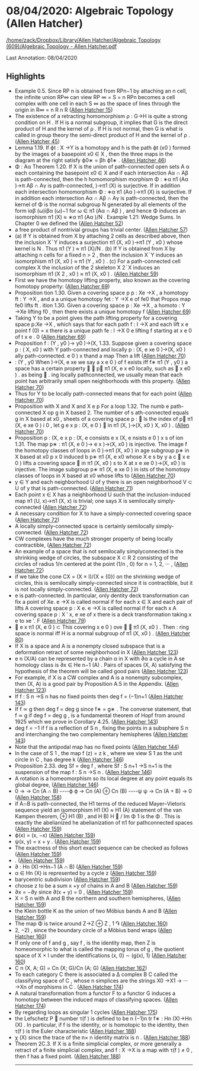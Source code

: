 # 08/04/2020: Algebraic Topology (Allen Hatcher)

<a href='file:////home/zack/Dropbox/Library/Allen Hatcher/Algebraic Topology (609)/Algebraic Topology - Allen Hatcher.pdf' target='_blank'>/home/zack/Dropbox/Library/Allen Hatcher/Algebraic Topology (609)/Algebraic Topology - Allen Hatcher.pdf</a>

Last Annotation: 08/04/2020

## Highlights

- Example 0\.5\. Since RP n is obtained from RPn−1 by attaching an n cell, the infinite union RP∞ can view RP ∞ = S = n RPn becomes a cell complex with one cell in each S ∞ as the space of lines through the origin in R∞ = n R n R (<a href="file:////home/zack/Dropbox/Library/Allen Hatcher/Algebraic Topology (609)/Algebraic Topology - Allen Hatcher.pdf#page=15" target="_blank">Allen Hatcher 15</a>)
- The existence of a retracting homomorphism ρ : G→H is quite a strong condition on H \. If H is a normal subgroup, it implies that G is the direct product of H and the kernel of ρ \. If H is not normal, then G is what is called in group theory the semi-direct product of H and the kernel of ρ \. (<a href="file:////home/zack/Dropbox/Library/Allen Hatcher/Algebraic Topology (609)/Algebraic Topology - Allen Hatcher.pdf#page=45" target="_blank">Allen Hatcher 45</a>)
- Lemma 1\.19\. If ϕt : X →Y is a homotopy and h is the path ϕt \(x0 \) formed by the images of a basepoint x0 ∈ X , then the three maps in the diagram at the right satisfy ϕ0∗ = βh ϕ1∗ \. (<a href="file:////home/zack/Dropbox/Library/Allen Hatcher/Algebraic Topology (609)/Algebraic Topology - Allen Hatcher.pdf#page=46" target="_blank">Allen Hatcher 46</a>)
- Φ : Aα Theorem 1\.20\. If X is the union of path-connected open sets A α each containing the basepoint x0 ∈ X and if each intersection Aα ∩ Aβ is path-connected, then the h homomorphism morphism Φ : ∗α π1 \(Aα \)→π Aβ ∩ Aγ is path-connected, \)→π1 \(X\) is surjective\. If in addition each intersection homomorphism Φ : ∗α π1 \(Aα \)→π1 \(X\) is surjective\. If in addition each intersection Aα ∩ Aβ ∩ Aγ is path-connected, then the kernel of Φ is the normal subgroup N generated by all elements of the form iαβ \(ω\)iβα \(ω\)−1 for ω ∈ π1 \(Aα ∩ Aβ \) , and hence Φ induces an isomorphism π1 \(X\) ≈ ∗α π1 \(Aα \)/N \. Example 1\.21: Wedge Sums\. In Chapter 0 we defined the (<a href="file:////home/zack/Dropbox/Library/Allen Hatcher/Algebraic Topology (609)/Algebraic Topology - Allen Hatcher.pdf#page=52" target="_blank">Allen Hatcher 52</a>)
- a free product of nontrivial groups has trivial center\. (<a href="file:////home/zack/Dropbox/Library/Allen Hatcher/Algebraic Topology (609)/Algebraic Topology - Allen Hatcher.pdf#page=57" target="_blank">Allen Hatcher 57</a>)
- \(a\) If Y is obtained from X by attaching 2 cells as described above, then the inclusion X ֓ Y induces a surjection π1 \(X, x0 \)→π1 \(Y , x0 \) whose kernel is N \. Thus π1 \(Y \) ≈ π1 \(X\)/N \. \(b\) If Y is obtained from X by attaching n cells for a fixed n > 2 , then the inclusion X ֓ Y induces an isomorphism π1 \(X, x0 \) ≈ π1 \(Y , x0 \) \. \(c\) For a path-connected cell complex X the inclusion of the 2 skeleton X 2 ֓ X induces an isomorphism π1 \(X 2 , x0 \) ≈ π1 \(X, x0 \) \. (<a href="file:////home/zack/Dropbox/Library/Allen Hatcher/Algebraic Topology (609)/Algebraic Topology - Allen Hatcher.pdf#page=59" target="_blank">Allen Hatcher 59</a>)
- First we have the homotopy lifting property, also known as the covering homotopy property: (<a href="file:////home/zack/Dropbox/Library/Allen Hatcher/Algebraic Topology (609)/Algebraic Topology - Allen Hatcher.pdf#page=69" target="_blank">Allen Hatcher 69</a>)
- Proposition tion 1\.30\. Given a covering space p p : Xe →X , a homotopy ft : Y →X , and a a unique homotopy fet : Y →X e of fe0 that Propos map fe0 lifts ft \. ition 1\.30\. Given a covering space p : Xe →X , a homoto : Y →Xe lifting f0 , then there exists a unique homotopy f (<a href="file:////home/zack/Dropbox/Library/Allen Hatcher/Algebraic Topology (609)/Algebraic Topology - Allen Hatcher.pdf#page=69" target="_blank">Allen Hatcher 69</a>)
- Taking Y to be a point gives the path lifting property for a covering space p:Xe →X , which says that for each path f : I →X and each lift x e point f \(0\) = x there is a unique path fe : I →X 0 e lifting f starting at x e 0 of t x e \. 0 (<a href="file:////home/zack/Dropbox/Library/Allen Hatcher/Algebraic Topology (609)/Algebraic Topology - Allen Hatcher.pdf#page=69" target="_blank">Allen Hatcher 69</a>)
- Proposition f : \(Y , y0 \)→ y0 \)→\(X, 1\.33\. Suppose given a covering space p : \( X, x0 \) with Y path-connected and locally p : \(X, e xe 0 \)→\(X, x0 \) ally path-connected\. e 0 \) x thand a map Then a lift (<a href="file:////home/zack/Dropbox/Library/Allen Hatcher/Algebraic Topology (609)/Algebraic Topology - Allen Hatcher.pdf#page=70" target="_blank">Allen Hatcher 70</a>)
- : \(Y , y0 When \)→\(X, e xe we say a x e 0 \) of f exists iff f∗ π1 \(Y , y0 \) a space has a certain property  ⊂ p∗ π1 \(X, e x e0 locally, such as  x e0 \) \. as being  \. ing locally pathconnected, we usually mean that each point has arbitrarily small open neighborhoods with this property\. (<a href="file:////home/zack/Dropbox/Library/Allen Hatcher/Algebraic Topology (609)/Algebraic Topology - Allen Hatcher.pdf#page=70" target="_blank">Allen Hatcher 70</a>)
- Thus for Y to be locally path-connected means that for each point (<a href="file:////home/zack/Dropbox/Library/Allen Hatcher/Algebraic Topology (609)/Algebraic Topology - Allen Hatcher.pdf#page=70" target="_blank">Allen Hatcher 70</a>)
- Proposition with X and X and X e p For a loop 1\.32\. The numb e path-connected X op g in X based 2\. The number of s ath-connected equals g in X based at x0 , sheets of a covering space p :  ls the index of p∗ π1 \(X, e xe 0 \) i 0 , let g e x p : \(X, e 0 \)  in π1 \(X, \)→\(X, x0 \) X, x0 \) \. (<a href="file:////home/zack/Dropbox/Library/Allen Hatcher/Algebraic Topology (609)/Algebraic Topology - Allen Hatcher.pdf#page=70" target="_blank">Allen Hatcher 70</a>)
- Proposition p : \(X, e x p : \(X, e consists e x \(X, e nsists e 0 \) x s of ion 1\.31\. The map p∗ : π1 \(X, e 0 \)→ e x \)→\(X, x0 \) is injective\. The image f the homotopy classes of loops in 0 \)→π1 \(X, x0 \) in age subgroup p∗ in X based at x0 p x 0 induced b p∗ π1 \(X, e x0 whose X e s by y a c  x e 0 \) lifts a covering space  in π1 \(X, x0 \) s to X at x e xe 0 \)→\(X, x0 \) is injective\. The image subgroup p∗ π1 \(X, e xe 0 \) in ists of the homotopy classes of loops in X based at x0 whose lifts to (<a href="file:////home/zack/Dropbox/Library/Allen Hatcher/Algebraic Topology (609)/Algebraic Topology - Allen Hatcher.pdf#page=70" target="_blank">Allen Hatcher 70</a>)
- y ∈ Y and each neighborhood U of y there is an open neighborhood V ⊂ U of y that is path-connected\. (<a href="file:////home/zack/Dropbox/Library/Allen Hatcher/Algebraic Topology (609)/Algebraic Topology - Allen Hatcher.pdf#page=71" target="_blank">Allen Hatcher 71</a>)
- Each point x ∈ X has a neighborhood U such that the inclusion-induced map π1 \(U, x\)→π1 \(X, x\) is trivial; one says X is semilocally simply-connected (<a href="file:////home/zack/Dropbox/Library/Allen Hatcher/Algebraic Topology (609)/Algebraic Topology - Allen Hatcher.pdf#page=72" target="_blank">Allen Hatcher 72</a>)
- A necessary condition for X to have a simply-connected covering space (<a href="file:////home/zack/Dropbox/Library/Allen Hatcher/Algebraic Topology (609)/Algebraic Topology - Allen Hatcher.pdf#page=72" target="_blank">Allen Hatcher 72</a>)
- A locally simply-connected space is certainly semilocally simply-connected\. (<a href="file:////home/zack/Dropbox/Library/Allen Hatcher/Algebraic Topology (609)/Algebraic Topology - Allen Hatcher.pdf#page=72" target="_blank">Allen Hatcher 72</a>)
- CW complexes have the much stronger property of being locally contractible, (<a href="file:////home/zack/Dropbox/Library/Allen Hatcher/Algebraic Topology (609)/Algebraic Topology - Allen Hatcher.pdf#page=72" target="_blank">Allen Hatcher 72</a>)
- An example of a space that is not semilocally simplyconnected is the shrinking wedge of circles, the subspace X ⊂ R 2 consisting of the circles of radius 1/n centered at the point \(1/n , 0\) for n = 1, 2, ··· , (<a href="file:////home/zack/Dropbox/Library/Allen Hatcher/Algebraic Topology (609)/Algebraic Topology - Allen Hatcher.pdf#page=72" target="_blank">Allen Hatcher 72</a>)
- if we take the cone CX = \(X × I\)/\(X × {0}\) on the shrinking wedge of circles, this is semilocally simply-connected since it is contractible, but it is not locally simply-connected\. (<a href="file:////home/zack/Dropbox/Library/Allen Hatcher/Algebraic Topology (609)/Algebraic Topology - Allen Hatcher.pdf#page=72" target="_blank">Allen Hatcher 72</a>)
- e is path-connected\. In particular, only dentity deck transformation can fix a point of Xe\. e →X is called normal if for each x ∈ X and each pair of lifts A covering space p : X e\. e →X is called normal if for each x A covering space p : X ′ x, e xe of x there is a deck transformation taking x e to xe ′\. F (<a href="file:////home/zack/Dropbox/Library/Allen Hatcher/Algebraic Topology (609)/Algebraic Topology - Allen Hatcher.pdf#page=79" target="_blank">Allen Hatcher 79</a>)
-  e x π1 \(X, e 0 \) ⊂ This covering x e 0 \) ove  ⊂ π1 \(X, x0 \) \. Then : ring space is normal iff H is a normal subgroup of π1 \(X, x0 \) \. (<a href="file:////home/zack/Dropbox/Library/Allen Hatcher/Algebraic Topology (609)/Algebraic Topology - Allen Hatcher.pdf#page=80" target="_blank">Allen Hatcher 80</a>)
- If X is a space and A is a nonempty closed subspace that is a deformation retract of some neighborhood in X (<a href="file:////home/zack/Dropbox/Library/Allen Hatcher/Algebraic Topology (609)/Algebraic Topology - Allen Hatcher.pdf#page=123" target="_blank">Allen Hatcher 123</a>)
- e n \(X/A\) can be represented by a chain α in X with ∂α a cycle in A se homology class is ∂x ∈ He n−1 \(A\) \. Pairs of spaces \(X, A\) satisfying the hypothesis of the theorem will be called good pairs (<a href="file:////home/zack/Dropbox/Library/Allen Hatcher/Algebraic Topology (609)/Algebraic Topology - Allen Hatcher.pdf#page=123" target="_blank">Allen Hatcher 123</a>)
- For example, if X is a CW complex and A is a nonempty subcomplex, then \(X, A\) is a good pair by Proposition A\.5 in the Appendix\. (<a href="file:////home/zack/Dropbox/Library/Allen Hatcher/Algebraic Topology (609)/Algebraic Topology - Allen Hatcher.pdf#page=123" target="_blank">Allen Hatcher 123</a>)
- If f : S n →S n has no fixed points then deg f = \(−1\)n+1 (<a href="file:////home/zack/Dropbox/Library/Allen Hatcher/Algebraic Topology (609)/Algebraic Topology - Allen Hatcher.pdf#page=143" target="_blank">Allen Hatcher 143</a>)
- If f ≃ g then deg f = deg g since f∗ = g∗ \. The converse statement, that f ≃ g if deg f = deg g , is a fundamental theorem of Hopf from around 1925 which we prove in Corollary 4\.25\. (<a href="file:////home/zack/Dropbox/Library/Allen Hatcher/Algebraic Topology (609)/Algebraic Topology - Allen Hatcher.pdf#page=143" target="_blank">Allen Hatcher 143</a>)
- deg f = −1 if f is a reflection of S n , fixing the points in a subsphere S n and interchanging the two complementary hemispheres (<a href="file:////home/zack/Dropbox/Library/Allen Hatcher/Algebraic Topology (609)/Algebraic Topology - Allen Hatcher.pdf#page=143" target="_blank">Allen Hatcher 143</a>)
- Note that the antipodal map has no fixed points (<a href="file:////home/zack/Dropbox/Library/Allen Hatcher/Algebraic Topology (609)/Algebraic Topology - Allen Hatcher.pdf#page=144" target="_blank">Allen Hatcher 144</a>)
- In the case of S 1 , the map f \(z\) = z k , where we view S 1 as the unit circle in C , has degree k (<a href="file:////home/zack/Dropbox/Library/Allen Hatcher/Algebraic Topology (609)/Algebraic Topology - Allen Hatcher.pdf#page=146" target="_blank">Allen Hatcher 146</a>)
- Proposition 2\.33\. deg Sf = deg f , where Sf : S n+1 →S n+1 is the suspension of the map f : S n →S n \. (<a href="file:////home/zack/Dropbox/Library/Allen Hatcher/Algebraic Topology (609)/Algebraic Topology - Allen Hatcher.pdf#page=146" target="_blank">Allen Hatcher 146</a>)
- A rotation is a homeomorphism so its local degree at any point equals its global degree, (<a href="file:////home/zack/Dropbox/Library/Allen Hatcher/Algebraic Topology (609)/Algebraic Topology - Allen Hatcher.pdf#page=146" target="_blank">Allen Hatcher 146</a>)
- 0 → → Cn \(A ∩ B\) ----ϕ ϕ → Cn \(A\) ⊕ Cn \(B\) ----ψ ψ → Cn \(A + B\) → 0 (<a href="file:////home/zack/Dropbox/Library/Allen Hatcher/Algebraic Topology (609)/Algebraic Topology - Allen Hatcher.pdf#page=158" target="_blank">Allen Hatcher 158</a>)
- if A∩B is path-connected, the H1 terms of the reduced Mayer–Vietoris sequence yield an isomorphism H1 \(X\) ≈ H1 \(A\) statement of the van Kampen theorem, ⊕ H1 \(B\) , and H B\) H  / Im Φ 1 is the Φ \. This is exactly the abelianized he abelianization of π1 for pathconnected spaces (<a href="file:////home/zack/Dropbox/Library/Allen Hatcher/Algebraic Topology (609)/Algebraic Topology - Allen Hatcher.pdf#page=159" target="_blank">Allen Hatcher 159</a>)
- ϕ\(x\) = \(x, −x\) (<a href="file:////home/zack/Dropbox/Library/Allen Hatcher/Algebraic Topology (609)/Algebraic Topology - Allen Hatcher.pdf#page=159" target="_blank">Allen Hatcher 159</a>)
- ψ\(x, y\) = x + y \. (<a href="file:////home/zack/Dropbox/Library/Allen Hatcher/Algebraic Topology (609)/Algebraic Topology - Allen Hatcher.pdf#page=159" target="_blank">Allen Hatcher 159</a>)
- The exactness of this short exact sequence can be checked as follows (<a href="file:////home/zack/Dropbox/Library/Allen Hatcher/Algebraic Topology (609)/Algebraic Topology - Allen Hatcher.pdf#page=159" target="_blank">Allen Hatcher 159</a>)
- \. (<a href="file:////home/zack/Dropbox/Library/Allen Hatcher/Algebraic Topology (609)/Algebraic Topology - Allen Hatcher.pdf#page=159" target="_blank">Allen Hatcher 159</a>)
- ∂ : Hn \(X\)→Hn−1 \(A ∩ B\) (<a href="file:////home/zack/Dropbox/Library/Allen Hatcher/Algebraic Topology (609)/Algebraic Topology - Allen Hatcher.pdf#page=159" target="_blank">Allen Hatcher 159</a>)
- α ∈ Hn \(X\) is represented by a cycle z (<a href="file:////home/zack/Dropbox/Library/Allen Hatcher/Algebraic Topology (609)/Algebraic Topology - Allen Hatcher.pdf#page=159" target="_blank">Allen Hatcher 159</a>)
- barycentric subdivision (<a href="file:////home/zack/Dropbox/Library/Allen Hatcher/Algebraic Topology (609)/Algebraic Topology - Allen Hatcher.pdf#page=159" target="_blank">Allen Hatcher 159</a>)
- choose z to be a sum x +y of chains in A and B (<a href="file:////home/zack/Dropbox/Library/Allen Hatcher/Algebraic Topology (609)/Algebraic Topology - Allen Hatcher.pdf#page=159" target="_blank">Allen Hatcher 159</a>)
- ∂x = −∂y since ∂\(x + y\) = 0 , (<a href="file:////home/zack/Dropbox/Library/Allen Hatcher/Algebraic Topology (609)/Algebraic Topology - Allen Hatcher.pdf#page=159" target="_blank">Allen Hatcher 159</a>)
- X = S n with A and B the northern and southern hemispheres, (<a href="file:////home/zack/Dropbox/Library/Allen Hatcher/Algebraic Topology (609)/Algebraic Topology - Allen Hatcher.pdf#page=159" target="_blank">Allen Hatcher 159</a>)
- the Klein bottle K as the union of two Möbius bands A and B (<a href="file:////home/zack/Dropbox/Library/Allen Hatcher/Algebraic Topology (609)/Algebraic Topology - Allen Hatcher.pdf#page=159" target="_blank">Allen Hatcher 159</a>)
- The map Φ is twice around Z→Z ⊕ Z , 1 ֏ (<a href="file:////home/zack/Dropbox/Library/Allen Hatcher/Algebraic Topology (609)/Algebraic Topology - Allen Hatcher.pdf#page=160" target="_blank">Allen Hatcher 160</a>)
- 2, −2\) , since the boundary circle of a Möbius band wraps (<a href="file:////home/zack/Dropbox/Library/Allen Hatcher/Algebraic Topology (609)/Algebraic Topology - Allen Hatcher.pdf#page=160" target="_blank">Allen Hatcher 160</a>)
- If only one of f and g , say f , is the identity map, then Z is homeomorphic to what is called the mapping torus of g , the quotient space of X × I under the identifications \(x, 0\) ∼ \(g\(x\), 1\) (<a href="file:////home/zack/Dropbox/Library/Allen Hatcher/Algebraic Topology (609)/Algebraic Topology - Allen Hatcher.pdf#page=160" target="_blank">Allen Hatcher 160</a>)
- C n \(X, A; G\) = Cn \(X; G\)/Cn \(A; G\) (<a href="file:////home/zack/Dropbox/Library/Allen Hatcher/Algebraic Topology (609)/Algebraic Topology - Allen Hatcher.pdf#page=162" target="_blank">Allen Hatcher 162</a>)
- To each category C there is associated a ∆ complex B C called the classifying space of C , whose n simplices are the strings X0 →X1 → ··· →Xn of morphisms in C \. (<a href="file:////home/zack/Dropbox/Library/Allen Hatcher/Algebraic Topology (609)/Algebraic Topology - Allen Hatcher.pdf#page=174" target="_blank">Allen Hatcher 174</a>)
- A natural transformation from a functor F to a functor G induces a homotopy between the induced maps of classifying spaces\. (<a href="file:////home/zack/Dropbox/Library/Allen Hatcher/Algebraic Topology (609)/Algebraic Topology - Allen Hatcher.pdf#page=174" target="_blank">Allen Hatcher 174</a>)
- By regarding loops as singular 1 cycles (<a href="file:////home/zack/Dropbox/Library/Allen Hatcher/Algebraic Topology (609)/Algebraic Topology - Allen Hatcher.pdf#page=175" target="_blank">Allen Hatcher 175</a>)
- the Lefschetz P  number τ\(f \) is defined to be n \(−1\)n tr f∗ : Hn \(X\)→Hn \(X\) \. In particular, if f is the identity, or is homotopic to the identity, then τ\(f \) is the Euler characteristic (<a href="file:////home/zack/Dropbox/Library/Allen Hatcher/Algebraic Topology (609)/Algebraic Topology - Allen Hatcher.pdf#page=188" target="_blank">Allen Hatcher 188</a>)
- χ \(X\) since the trace of the n× n identity matrix is n \. (<a href="file:////home/zack/Dropbox/Library/Allen Hatcher/Algebraic Topology (609)/Algebraic Topology - Allen Hatcher.pdf#page=188" target="_blank">Allen Hatcher 188</a>)
- Theorem 2C\.3\. If X is a finite simplicial complex, or more generally a retract of a finite simplicial complex, and f : X →X is a map with τ\(f \) ≠ 0 , then f has a fixed point\. (<a href="file:////home/zack/Dropbox/Library/Allen Hatcher/Algebraic Topology (609)/Algebraic Topology - Allen Hatcher.pdf#page=188" target="_blank">Allen Hatcher 188</a>)<hr>

